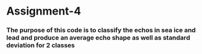 # Assignment-4
### The purpose of this code is to classify the echos in sea ice and lead and produce an average echo shape as well as standard deviation for 2 classes
